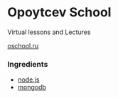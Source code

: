 # Opoytcev School
Virtual lessons and Lectures

[oschool.ru](http://oschool.ru)

### Ingredients

* [node.js](http://nodejs.org)
* [mongodb](http://mongodb.org)
